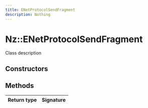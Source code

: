 ```yaml
---
title: ENetProtocolSendFragment
description: Nothing
---
```


# Nz::ENetProtocolSendFragment

Class description

## Constructors


## Methods

| Return type | Signature |
| ----------- | --------- |
